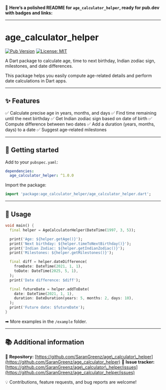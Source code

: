 🚀 **Here’s a polished README for `age_calculator_helper`, ready for pub.dev with badges and links:**

---

# age\_calculator\_helper

[![Pub Version](https://img.shields.io/pub/v/age_calculator_helper.svg)](https://pub.dev/packages/age_calculator_helper)
[![License: MIT](https://img.shields.io/badge/license-MIT-blue.svg)](https://opensource.org/licenses/MIT)

A Dart package to calculate age, time to next birthday, Indian zodiac sign, milestones, and date differences.

This package helps you easily compute age-related details and perform date calculations in Dart apps.

---

## ✨ Features

✅ Calculate precise age in years, months, and days
✅ Find time remaining until the next birthday
✅ Get Indian zodiac sign based on date of birth
✅ Compute difference between two dates
✅ Add a duration (years, months, days) to a date
✅ Suggest age-related milestones

---

## 🚀 Getting started

Add to your `pubspec.yaml`:

```yaml
dependencies:
  age_calculator_helper: ^1.0.0
```

Import the package:

```dart
import 'package:age_calculator_helper/age_calculator_helper.dart';
```

---

## 📝 Usage

```dart
void main() {
  final helper = AgeCalculatorHelper(DateTime(1997, 3, 5));

  print('Age: ${helper.getAge()}');
  print('Next birthday: ${helper.timeToNextBirthday()}');
  print('Indian Zodiac: ${helper.getIndianZodiac()}');
  print('Milestones: ${helper.getMilestones()}');

  final diff = helper.dateDifference(
    fromDate: DateTime(2021, 1, 1),
    toDate: DateTime(2025, 5, 1),
  );
  print('Date difference: $diff');

  final futureDate = helper.addToDate(
    date: DateTime(2021, 1, 1),
    duration: DateDuration(years: 5, months: 2, days: 10),
  );
  print('Future date: $futureDate');
}
```

➡ More examples in the `/example` folder.

---

## 📚 Additional information

🔗 **Repository:** [https://github.com/SaranGreenz/age\_calculator\_helper](https://github.com/SaranGreenz/age_calculator_helper)
🐛 **Issue tracker:** [https://github.com/SaranGreenz/age\_calculator\_helper/issues](https://github.com/SaranGreenz/age_calculator_helper/issues)

💡 Contributions, feature requests, and bug reports are welcome!


